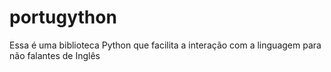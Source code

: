 # portugython
Essa é uma biblioteca Python que facilita a interação com a linguagem para não falantes de Inglês
